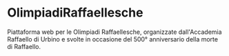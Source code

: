 # OlimpiadiRaffaellesche
Piattaforma web per le Olimpiadi Raffaellesche, organizzate dall'Accademia Raffaello di Urbino e svolte in occasione del 500° anniversario della morte di Raffaello. 
